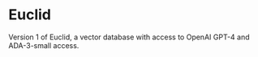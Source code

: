 # Euclid
Version 1 of Euclid, a vector database with access to OpenAI GPT-4 and ADA-3-small access.
